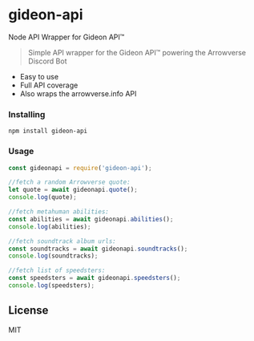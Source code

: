 # gideon-api
Node API Wrapper for Gideon API™

> Simple API wrapper for the Gideon API™ powering the Arrowverse Discord Bot

- Easy to use
- Full API coverage
- Also wraps the arrowverse.info API

### Installing

```npm install gideon-api```


### Usage

```js
const gideonapi = require('gideon-api');

//fetch a random Arrowverse quote:
let quote = await gideonapi.quote();
console.log(quote);

//fetch metahuman abilities:
const abilities = await gideonapi.abilities();
console.log(abilities);

//fetch soundtrack album urls:
const soundtracks = await gideonapi.soundtracks();
console.log(soundtracks);

//fetch list of speedsters:
const speedsters = await gideonapi.speedsters();
console.log(speedsters);
```
## License

MIT